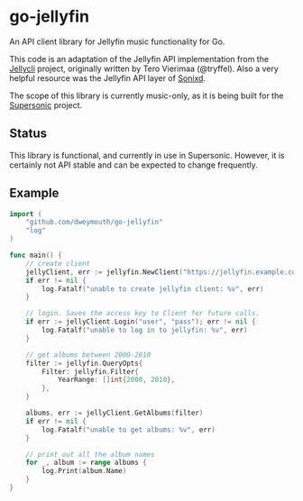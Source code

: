# go-jellyfin

An API client library for Jellyfin music functionality for Go.

This code is an adaptation of the Jellyfin API implementation from the [Jellycli](https://github.com/tryffel/jellycli) project, originally written by Tero Vierimaa (@tryffel). Also a very helpful resource was the Jellyfin API layer of [Sonixd](https://github.com/jeffvli/sonixd).

The scope of this library is currently music-only, as it is being built for the [Supersonic](https://github.com/dweymouth/supersonic) project.

## Status

This library is functional, and currently in use in Supersonic. However, it is certainly not API stable and can be expected to change frequently.


## Example

```go
import (
    "github.com/dweymouth/go-jellyfin"
    "log"
)

func main() {
    // create client
    jellyClient, err := jellyfin.NewClient("https://jellyfin.example.com", "supersonic", "1")
    if err != nil {
        log.Fatalf("unable to create jellyfin client: %v", err)
    }

    // login. Saves the access key to Client for future calls.
    if err := jellyClient.Login("user", "pass"); err != nil {
        log.Fatalf("unable to log in to jellyfin: %v", err)
    }

    // get albums between 2000-2010
    filter := jellyfin.QueryOpts{
        Filter: jellyfin.Filter{
            YearRange: []int{2000, 2010},
        },
    }

    albums, err := jellyClient.GetAlbums(filter)
    if err != nil {
        log.Fatalf("unable to get albums: %v", err)
    }

    // print out all the album names
    for _, album := range albums {
        log.Print(album.Name)
    }
}

```